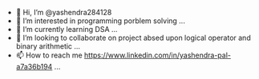 - 👋 Hi, I’m @yashendra284128
- 👀 I’m interested in programming porblem solving  ...
- 🌱 I’m currently learning DSA  ...
- 💞️ I’m looking to collaborate on project absed upon logical operator and binary arithmetic  ...
- 📫 How to reach me 
https://www.linkedin.com/in/yashendra-pal-a7a36b194 ...

<!---
yashendra284128/yashendra284128 is a ✨ special ✨ repository because its `README.md` (this file) appears on your GitHub profile.
You can click the Preview link to take a look at your changes.
--->
